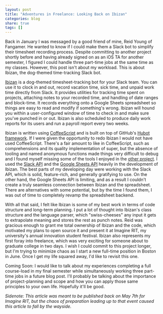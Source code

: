 ```yaml
---
layout: post
title: "Adventures in Freelance: Looking Back on Ibizan"
categories: blog
share: true
tags: []
---
```


Back in January I was messaged by a good friend of mine, Reid Young of Fangamer. He wanted to know if I could make them a Slack bot to simplify their timesheet recording process. Despite committing to another project shortly before and having already signed on as an iOS TA for another semester, I figured I could handle three part-time jobs at the same time as my classes. However, this post isn't about my workload. This is about Ibizan, the dog-themed time-tracking Slack bot.
<!--more-->

[Ibizan](https://github.com/ibizan/ibizan) is a dog-themed timesheet-tracking bot for your Slack team. You can use it to clock in and out, record vacation time, sick time, and unpaid work time directly from Slack. It provides utilities for tracking time spent on projects, attaching notes to your recorded time, and handling of date ranges and block-time. It records everything onto a Google Sheets spreadsheet so things are easy to read and modify if something's wrong. Ibizan will hound you within a user-configured window of time to check in and make sure you've punched in or out. Ibizan is also scheduled to produce daily work reports for its users and run a payroll report every two weeks. 

Ibizan is written using [CoffeeScript](http://coffeescript.org/) and is built on top of GitHub's [Hubot framework](https://hubot.github.com/). If I were given the opportunity to redo Ibizan I would not have used CoffeeScript. There's a fair amount to like in CoffeeScript, such as comprehensions and its quality implementation of super, but the absence of tooling and named anonymous functions made things very difficult to debug and I found myself missing some of the tools I enjoyed in the [other project](http://skyaaron.com/blog/atlas-post-mortem/). I used the [Slack API](https://api.slack.com/) and the [Google Sheets API](https://developers.google.com/google-apps/spreadsheets/) heavily in the development of Ibizan. The best parts of my developing day were working with the Slack API, which is solid, feature-rich, and generally gratifying to use. On the other hand, the Google Sheets API is limiting, and as a result I couldn't create a truly seamless connection between Ibizan and the spreadsheet. There are alternatives with some potential, but by the time I found them, I was out of time to completely revamp the spreadsheet backend.

With all that said, I felt like Ibizan is some of my best work in terms of code structure and long-term planning. I put a lot of thought into Ibizan's class structure and the language parser, which "swiss-cheeses" any input it gets to extrapolate meaning and stores the rest as punch notes. Reid was gracious enough to grant me total ownership of Ibizan and the code, which motivated my plans to open source it and present it at Imagine RIT, my university's annual innovation student festival. Ibizan also represents my first foray into freelance, which was very exciting for someone about to graduate college in two days. I wish I could commit to this project longer, but I'm trying to minimize chaos as I start a new full-time position in Boston in June. Once I get my life squared away, I'd like to revisit this one. 

Coming Soon: I would like to talk about my experiences completing a full course-load in my final semester while simultaneously working three part-time jobs in a future blog post. I'll probably be talking about the importance of project-planning and scope and how you can apply those same principles to your own life. Hopefully it'll be good.

_Sidenote: This article was meant to be published back on May 7th for Imagine RIT, but the chaos of preparation leading up to that event caused this article to fall by the wayside._